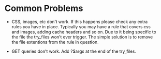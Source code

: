 Common Problems
===============

 * CSS, images, etc don't work. If this happens please check any extra rules
   you have in place. Typically you may have a rule that covers css and images,
   adding cache headers and so on. Due to it being specific to the file the
   try_files won't ever trigger. The simple solution is to remove the file
   extentions from the rule in question.

 * GET queries don't work. Add ?$args at the end of the try_files.
